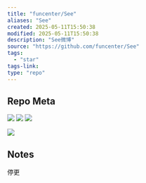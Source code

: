 ```yaml
---
title: "funcenter/See"
aliases: "See"
created: 2025-05-11T15:50:38
modified: 2025-05-11T15:50:38
description: "See微博"
source: "https://github.com/funcenter/See"
tags:
  - "star"
tags-link:
type: "repo"
---
```

## Repo Meta

![](https://img.shields.io/github/stars/funcenter/See?style=for-the-badge&label=stars) ![](https://img.shields.io/github/repo-size/funcenter/See?style=for-the-badge&label=size) ![](https://img.shields.io/github/created-at/funcenter/See?style=for-the-badge&label=since)

[![](https://github-readme-stats.vercel.app/api/pin/?username=funcenter&repo=See&bg_color=00000000)](https://github.com/funcenter/See)

## Notes

停更